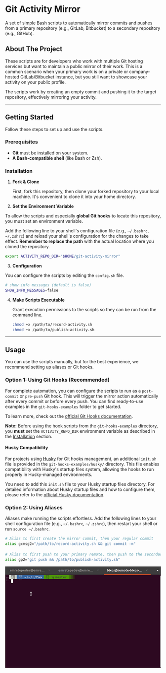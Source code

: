# Git Activity Mirror

A set of simple Bash scripts to automatically mirror commits and pushes from a primary repository (e.g., GitLab, Bitbucket) to a secondary repository (e.g., GitHub).

## About The Project

These scripts are for developers who work with multiple Git hosting services but want to maintain a public mirror of their work. This is a common scenario when your primary work is on a private or company-hosted GitLab/Bitbucket instance, but you still want to showcase your activity on your public profile.

The scripts work by creating an empty commit and pushing it to the target repository, effectively mirroring your activity.

---

## Getting Started

Follow these steps to set up and use the scripts.

### Prerequisites

- **Git** must be installed on your system.
- **A Bash-compatible shell** (like Bash or Zsh).

### Installation

1.  **Fork & Clone**

    First, fork this repository, then clone your forked repository to your local machine. It's convenient to clone it into your home directory.

2.  **Set the Environment Variable**

To allow the scripts and especially **global Git hooks** to locate this repository, you must set an environment variable.

Add the following line to your shell's configuration file (e.g., `~/.bashrc`, `~/.zshrc`) and reload your shell's configuration for the changes to take effect. **Remember to replace the path** with the actual location where you cloned the repository.

```bash
export ACTIVITY_REPO_DIR="$HOME/git-activity-mirror"
```

3.  **Configuration**

You can configure the scripts by editing the `config.sh` file.

```bash
# show info messages (default is false)
SHOW_INFO_MESSAGES=false
```

4.  **Make Scripts Executable**

    Grant execution permissions to the scripts so they can be run from the command line.

    ```bash
    chmod +x /path/to/record-activity.sh
    chmod +x /path/to/publish-activity.sh
    ```

---

## Usage

You can use the scripts manually, but for the best experience, we recommend setting up aliases or Git hooks.

### Option 1: Using Git Hooks (Recommended)

For complete automation, you can configure the scripts to run as a `post-commit` or `pre-push` Git hook. This will trigger the mirror action automatically after every commit or before every push. You can find ready-to-use examples in the `git-hooks-examples` folder to get started.

To learn more, check out the [official Git Hooks documentation](https://git-scm.com/book/en/v2/Customizing-Git-Git-Hooks).

**Note:** Before using the hook scripts from the `git-hooks-examples` directory, you **must** set the `ACTIVITY_REPO_DIR` environment variable as described in the [Installation](#installation) section.

#### Husky Compatibility

For projects using [Husky](https://typicode.github.io/husky/) for Git hooks management, an additional `init.sh` file is provided in the `git-hooks-examples/husky/` directory. This file enables compatibility with Husky's startup files system, allowing the hooks to run properly in Husky-managed environments.

You need to add this `init.sh` file to your Husky startup files directory. For detailed information about Husky startup files and how to configure them, please refer to the [official Husky documentation](https://typicode.github.io/husky/how-to.html#startup-files).

### Option 2: Using Aliases

Aliases make running the scripts effortless. Add the following lines to your shell configuration file (e.g., `~/.bashrc`, `~/.zshrc`), then restart your shell or run `source ~/.bashrc`.

```bash
# Alias to first create the mirror commit, then your regular commit
alias gcmsg2="/path/to/record-activity.sh && git commit -m"

# Alias to first push to your primary remote, then push to the secondary remote
alias gp2="git push && /path/to/publish-activity.sh"
```

![tutorial](tutorial.gif)

